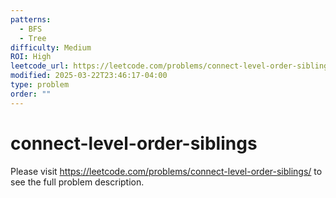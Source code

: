 ```yaml
---
patterns:
  - BFS
  - Tree
difficulty: Medium
ROI: High
leetcode_url: https://leetcode.com/problems/connect-level-order-siblings/
modified: 2025-03-22T23:46:17-04:00
type: problem
order: ""
---
```


# connect-level-order-siblings

Please visit https://leetcode.com/problems/connect-level-order-siblings/ to see the full problem description.
